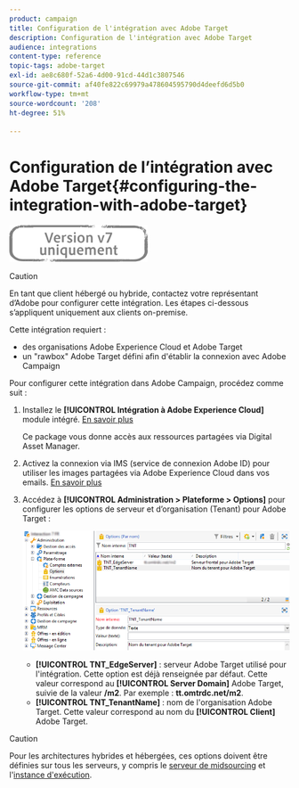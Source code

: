 ```yaml
---
product: campaign
title: Configuration de l'intégration avec Adobe Target
description: Configuration de l'intégration avec Adobe Target
audience: integrations
content-type: reference
topic-tags: adobe-target
exl-id: ae8c680f-52a6-4d00-91cd-44d1c3807546
source-git-commit: af40fe822c69979a478604595790d4deefd6d5b0
workflow-type: tm+mt
source-wordcount: '208'
ht-degree: 51%

---
```


# Configuration de l’intégration avec Adobe Target{#configuring-the-integration-with-adobe-target}

![](../../assets/v7-only.svg)


>[!CAUTION]
>
> En tant que client hébergé ou hybride, contactez votre représentant d’Adobe pour configurer cette intégration. Les étapes ci-dessous s’appliquent uniquement aux clients on-premise.

Cette intégration requiert :

* des organisations Adobe Experience Cloud et Adobe Target
* un &quot;rawbox&quot; Adobe Target défini afin d&#39;établir la connexion avec Adobe Campaign

Pour configurer cette intégration dans Adobe Campaign, procédez comme suit :

1. Installez le **[!UICONTROL Intégration à Adobe Experience Cloud]** module intégré. [En savoir plus](../../platform/using/working-with-data-packages.md#importing-packages)   

   Ce package vous donne accès aux ressources partagées via Digital Asset Manager.

1. Activez la connexion via IMS (service de connexion Adobe ID) pour utiliser les images partagées via Adobe Experience Cloud dans vos emails. [En savoir plus](../../integrations/using/about-adobe-id.md)   
1. Accédez à **[!UICONTROL Administration > Plateforme > Options]** pour configurer les options de serveur et d’organisation (Tenant) pour Adobe Target :

   ![](assets/tar_options.png)

   * **[!UICONTROL TNT_EdgeServer]** : serveur Adobe Target utilisé pour l&#39;intégration. Cette option est déjà renseignée par défaut. Cette valeur correspond au **[!UICONTROL Server Domain]** Adobe Target, suivie de la valeur **/m2**. Par exemple : **tt.omtrdc.net/m2**.
   * **[!UICONTROL TNT_TenantName]** : nom de l&#39;organisation Adobe Target. Cette valeur correspond au nom du **[!UICONTROL Client]** Adobe Target.


>[!CAUTION]
>
>Pour les architectures hybrides et hébergées, ces options doivent être définies sur tous les serveurs, y compris le [serveur de midsourcing](../../installation/using/mid-sourcing-server.md) et l&#39;[instance d&#39;exécution](../../message-center/using/configuring-instances.md#execution-instance).